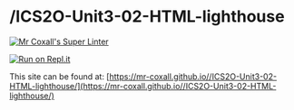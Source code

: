 # /ICS2O-Unit3-02-HTML-lighthouse

[![Mr Coxall's Super Linter](https://github.com/Allen-Li-hub//ICS2O-Unit3-02-HTML-lighthouse/workflows/Mr%20Coxall's%20Super%20Linter/badge.svg)](https://github.com/Allen-Li-hub//ICS2O-Unit3-02-HTML-lighthouse/actions)

[![Run on Repl.it](https://repl.it/badge/github/Allen-Li-hub//ICS2O-Unit3-02-HTML-lighthouse)](https://repl.it/github/Allen-Li-hub//ICS2O-Unit3-02-HTML-lighthouse)

This site can be found at: [https://mr-coxall.github.io//ICS2O-Unit3-02-HTML-lighthouse/](https://mr-coxall.github.io//ICS2O-Unit3-02-HTML-lighthouse/)
